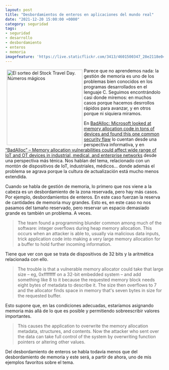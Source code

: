 ```yaml
---
layout: post
title: "Desbordamientos de enteros en aplicaciones del mundo real"
date: "2021-12-20 15:00:00 +0000"
category: seguridad
tags:
- seguridad
- desarrollo
- desbordamiento
- enteros
- memoria
imagefeature: 'https://live.staticflickr.com/3413/4601500347_28e2118e04.jpg'
---
```

<a href="https://www.flickr.com/photos/fernand0/4601500347/" title="El sorteo del Stock Travel Day. Números mágicos "><img src="https://live.staticflickr.com/3413/4601500347_28e2118e04.jpg" alt="El sorteo del Stock Travel Day. Números mágicos " width="240" style="float:left; margin:5px"></a>
Parece que no aprendemos nada: la gestión de memoria es uno de los problemas bien conocidos en los programas desarrollados en el lenguaje C. Seguimos encontrándolo casi donde miremos: en muchos casos porque hacemos desrrollos rápidos para avanzar, y en otros porque ni siquiera miramos.

En [BadAlloc: Microsoft looked at memory allocation code in tons of devices and found this one common security flaw](https://www.theregister.com/2021/04/29/microsoft_badalloc_iot/) lo cuentan desde una perspectiva informativa, y en [“BadAlloc” – Memory allocation vulnerabilities could affect wide range of IoT and OT devices in industrial, medical, and enterprise networks](https://msrc-blog.microsoft.com/2021/04/29/badalloc-memory-allocation-vulnerabilities-could-affect-wide-range-of-iot-and-ot-devices-in-industrial-medical-and-enterprise-networks/) desde una perspectiva más ténica. Nos hablan del tema, relacionado con un montón de dispositivos de IoT, industriales, médicos... donde además el problema se agrava porque la cultura de actualización está mucho menos extendida.

Cuando se habla de gestión de memoria, lo primero que nos viene a la cabeza es un desbordamiento de la zona reservada, pero hay más casos. Por ejemplo, desbordamientos de enteros. En este caso fuerzan la reserva de cantidades de memoria muy grandes. Esto es, en este caso no nos pasamos del tamaño reservado, pero reservar un espacio demasiado grande es también un problema. A veces.

> The team found a programming blunder common among much of the software: integer overflows during heap memory allocation. This occurs when an attacker is able to, usually via malicious data inputs, trick application code into making a very large memory allocation for a buffer to hold further incoming information.

Tiene que ver con que se trata de dispositivos de 32 bits y la aritmética relacionada con ello.

> The trouble is that a vulnerable memory allocator could take that large size – eg, 0xffffffff on a 32-bit embedded system – and add something like 8 to it because the requested memory block needs eight bytes of metadata to describe it. The size then overflows to 7 and the allocator finds space in memory that's seven bytes in size for the requested buffer.

Esto supone que, en las condiciones adecuadas, estaríamos asignando memoria más allá de lo que es posible y permitiendo sobreescribir valores importantes.

> This causes the application to overwrite the memory allocation metadata, structures, and contents. Now the attacker who sent over the data can take full control of the system by overwriting function pointers or altering other values.

Del desbordamiento de enteros se habla todavía menos que del desbordamiento de memoria y este será, a partir de ahora, uno de mis ejemplos favoritos sobre el tema.
